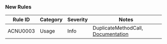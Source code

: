 ### New Rules

Rule ID  | Category | Severity | Notes
---------|----------|----------|--------------------
ACNU0003 |  Usage   |  Info | DuplicateMethodCall, [Documentation](DuplicateMethodCall)
